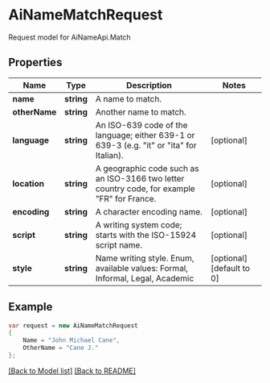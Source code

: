 
# AiNameMatchRequest

Request model for AiNameApi.Match

## Properties

Name | Type | Description  | Notes
------------- | ------------- | ------------- | -------------
**name** |**string**|A name to match. |
**otherName** |**string**|Another name to match. |
**language** |**string**|An ISO-639 code of the language; either 639-1 or 639-3 (e.g. \"it\" or \"ita\" for Italian).              |[optional] 
**location** |**string**|A geographic code such as an ISO-3166 two letter country code, for example \"FR\" for France.              |[optional] 
**encoding** |**string**|A character encoding name. |[optional] 
**script** |**string**|A writing system code; starts with the ISO-15924 script name. |[optional] 
**style** |**string**|Name writing style. Enum, available values: Formal, Informal, Legal, Academic |[optional] [default to 0]

## Example
```csharp
var request = new AiNameMatchRequest
{ 
    Name = "John Michael Cane",
    OtherName = "Cane J."
};
```

[[Back to Model list]](Models.md) [[Back to README]](README.md)
